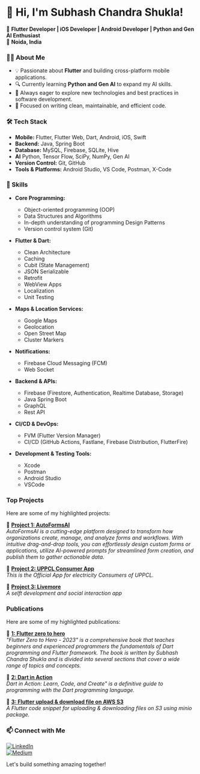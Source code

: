 # 👋 Hi, I'm Subhash Chandra Shukla!

🚀 **Flutter Developer | iOS Developer | Android Developer | Python and Gen AI Enthusiast**  
📍 **Noida, India**  

### 👨‍💻 About Me
- 💡 Passionate about **Flutter** and building cross-platform mobile applications.  
- 🔍 Currently learning **Python and Gen AI** to expand my AI skills.  
- 🌱 Always eager to explore new technologies and best practices in software development.  
- 🎯 Focused on writing clean, maintainable, and efficient code.  

### 🛠️ Tech Stack
- **Mobile:** Flutter, Flutter Web, Dart, Android, iOS, Swift  
- **Backend:** Java, Spring Boot  
- **Database:** MySQL, Firebase, SQLite, Hive
- **AI** Python, Tensor Flow, SciPy, NumPy, Gen AI
- **Version Control:** Git, GitHub  
- **Tools & Platforms:** Android Studio, VS Code, Postman, X-Code


### 🚀 Skills
- **Core Programming:**  
  - Object-oriented programming (OOP)  
  - Data Structures and Algorithms  
  - In-depth understanding of programming Design Patterns  
  - Version control system (Git)  

- **Flutter & Dart:**  
  - Clean Architecture  
  - Caching  
  - Cubit (State Management)  
  - JSON Serializable  
  - Retrofit  
  - WebView Apps  
  - Localization  
  - Unit Testing  

- **Maps & Location Services:**  
  - Google Maps  
  - Geolocation  
  - Open Street Map  
  - Cluster Markers  

- **Notifications:**  
  - Firebase Cloud Messaging (FCM)  
  - Web Socket  

- **Backend & APIs:**  
  - Firebase (Firestore, Authentication, Realtime Database, Storage)
  - Java Spring Boot
  - GraphQL
  - Rest API

- **CI/CD & DevOps:**  
  - FVM (Flutter Version Manager)  
  - CI/CD (GitHub Actions, Fastlane, Firebase Distribution, FlutterFire)  

- **Development & Testing Tools:**  
  - Xcode  
  - Postman
  - Android Studio
  - VSCode


### Top Projects  
Here are some of my highlighted projects:  

🔹 **[Project 1: AutoFormsAI](https://autoformsai.com/)**  
*AutoFormsAI is a cutting-edge platform designed to transform how organizations create, manage, and analyze forms and workflows. With intuitive drag-and-drop tools, you can effortlessly design custom forms or applications, utilize AI-powered prompts for streamlined form creation, and publish them to gather actionable data.*  

🔹 **[Project 2: UPPCL Consumer App](https://play.google.com/store/apps/details?id=com.pspl.consumer&pcampaignid=web_share)**  
*This is the Official App for electricity Consumers of UPPCL.*  

🔹 **[Project 3: Livemore](https://play.google.com/store/apps/details?id=com.ikeegai.app&hl=en_IN)**  
*A selft development and social interaction app*  


### Publications   
Here are some of my highlighted publications:  

🔹 **[1: Flutter zero to hero](https://amzn.in/d/fUj2Ulv)**  
*"Flutter Zero to Hero - 2023" is a comprehensive book that teaches beginners and experienced programmers the fundamentals of Dart programming and Flutter framework. The book is written by Subhash Chandra Shukla and is divided into several sections that cover a wide range of topics and concepts.*  

🔹 **[2: Dart in Action](https://amzn.in/d/fKWKtOa)**  
*Dart in Action: Learn, Code, and Create" is a definitive guide to programming with the Dart programming language.*  

🔹 **[3: Flutter upload & download file on AWS S3](https://play.google.com/store/apps/details?id=com.ikeegai.app&hl=en_IN)**  
*A Flutter code snippet for uploading & downloading files on S3 using minio package.*  


### 📫 Connect with Me
[![LinkedIn](https://img.shields.io/badge/LinkedIn-blue?style=for-the-badge&logo=linkedin)](https://medium.com/@subhashchandrashukla/)  
[![Medium](https://img.shields.io/badge/GitHub-black?style=for-the-badge&logo=github)](https://www.linkedin.com/in/subhashcs/)  

Let's build something amazing together!  
